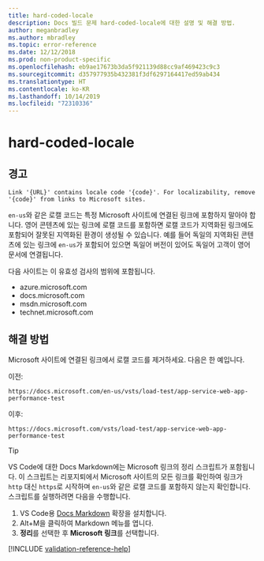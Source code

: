 ```yaml
---
title: hard-coded-locale
description: Docs 빌드 문제 hard-coded-locale에 대한 설명 및 해결 방법.
author: meganbradley
ms.author: mbradley
ms.topic: error-reference
ms.date: 12/12/2018
ms.prod: non-product-specific
ms.openlocfilehash: eb9ae17673b3da5f921139d88cc9af469423c9c3
ms.sourcegitcommit: d357977935b432381f3df6297164417ed59ab434
ms.translationtype: HT
ms.contentlocale: ko-KR
ms.lasthandoff: 10/14/2019
ms.locfileid: "72310336"
---
```

# <a name="hard-coded-locale"></a>hard-coded-locale

## <a name="warning"></a>경고

`Link '{URL}' contains locale code '{code}'. For localizability, remove '{code}' from links to Microsoft sites.`

`en-us`와 같은 로캘 코드는 특정 Microsoft 사이트에 연결된 링크에 포함하지 말아야 합니다. 영어 콘텐츠에 있는 링크에 로캘 코드를 포함하면 로캘 코드가 지역화된 링크에도 포함되어 잘못된 지역화된 환경이 생성될 수 있습니다. 예를 들어 독일의 지역화된 콘텐츠에 있는 링크에 `en-us`가 포함되어 있으면 독일어 버전이 있어도 독일어 고객이 영어 문서에 연결됩니다.

다음 사이트는 이 유효성 검사의 범위에 포함됩니다.

- azure.microsoft.com
- docs.microsoft.com
- msdn.microsoft.com
- technet.microsoft.com

## <a name="resolution"></a>해결 방법

Microsoft 사이트에 연결된 링크에서 로캘 코드를 제거하세요. 다음은 한 예입니다.

이전:

`https://docs.microsoft.com/en-us/vsts/load-test/app-service-web-app-performance-test`

이후:

`https://docs.microsoft.com/vsts/load-test/app-service-web-app-performance-test`

> [!TIP]
> VS Code에 대한 Docs Markdown에는 Microsoft 링크의 정리 스크립트가 포함됩니다. 이 스크립트는 리포지퇴에서 Microsoft 사이트의 모든 링크를 확인하여 링크가 `http` 대신 `https`로 시작하며 `en-us`와 같은 로캘 코드를 포함하지 않는지 확인합니다. 스크립트를 실행하려면 다음을 수행합니다.
>
> 1. VS Code용 [Docs Markdown](https://marketplace.visualstudio.com/items?itemName=docsmsft.docs-markdown) 확장을 설치합니다.
> 1. Alt+M을 클릭하여 Markdown 메뉴를 엽니다.
> 1. **정리**를 선택한 후 **Microsoft 링크**를 선택합니다.

<!--make sure to add this file to your includes folder and verify the path-->
[!INCLUDE [validation-reference-help](includes/validation-reference-help.md)]